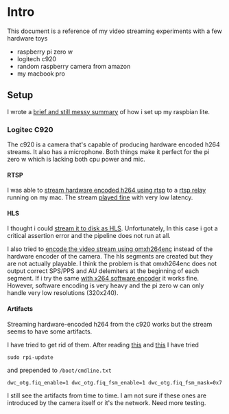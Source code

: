 
# Intro

This document is a reference of my video streaming experiments with a few hardware toys

- raspberry pi zero w
- logitech c920
- random raspberry camera from amazon
- my macbook pro

## Setup

I wrote a [brief and still messy summary](raspberry-setup.md) of how i set up my raspbian lite.

### Logitec C920

The c920 is a camera that's capable of producing hardware encoded h264 streams. It also has a microphone. Both things make it perfect for the pi zero w which is lacking both cpu power and mic.

#### RTSP

I was able to 
[stream hardware encoded h264 using rtsp](pipelines/producer_c920_h264_aac_rtspclient.sh) 
to a 
[rtsp relay](https://github.com/jayridge/rtsprelay/blob/master/rtsprelay.c) 
running on my mac. 
The stream 
[played fine](pipelines/consumer_mac_rtsp.sh) 
with very low latency.

#### HLS

I thought i could
[stream it to disk as HLS](pipelines/producer_c920_h264_aac_hlssink.sh). 
Unfortunately, In this case i got a critical assertion error and the pipeline does not run at all.

I also tried to
[encode the video stream using omxh264enc](pipeline/producer_c920_omxh264_aac_hjlssink.sh)
instead of the hardware encoder of the camera. The hls segments are created
but they are not actually playable. I think the problem is that omxh264enc
does not output correct SPS/PPS and AU delemiters at the beginning of each
segment. If i try the same
[with x264 software encoder](pipelines/producer_x264_aac_hlssink)
it works fine. However, software encoding is very heavy and the pi zero w can
only handle very low resolutions (320x240).

#### Artifacts

Streaming hardware-encoded h264 from the c920 works but the stream seems to have some artifacts.

I have tried to get rid of them. After reading 
[this](https://www.raspberrypi.org/forums/viewtopic.php?t=67629) 
and 
[this](https://www.raspberrypi.org/forums/viewtopic.php?f=28&t=70437) 
I have tried 

    sudo rpi-update

and prepended to `/boot/cmdline.txt`

    dwc_otg.fiq_enable=1 dwc_otg.fiq_fsm_enable=1 dwc_otg.fiq_fsm_mask=0x7

I still see the artifacts from time to time. I am not sure if these ones
are introduced by the camera itself or it's the network. Need more testing.
